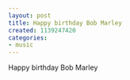```yaml
---
layout: post
title: Happy birthday Bob Marley
created: 1139247420
categories:
- music
---
```

Happy birthday Bob Marley

